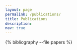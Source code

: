 ```yaml
---
layout: page
permalink: /publications/
title: Publications
description:
nav: true
---
```

<!-- _pages/publications.md -->

<!-- Styling of this page is mostly handled by Jekyll Scholar. Configurations can be found in _config.yml -->

<div class="publications">


{% bibliography --file papers %}


</div>
